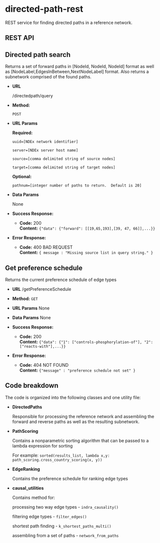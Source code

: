 directed-path-rest
===========

REST service for finding directed paths in a reference network.

## REST API

**Directed path search**
----
  Returns a set of forward paths in [NodeId, NodeId, NodeId] format as well as [NodeLabel,EdgesInBetween,NextNodeLabel] format.  Also returns a subnetwork comprised of the found paths.

* **URL**

  /directedpath/query

* **Method:**

  `POST`
  
*  **URL Params**

   **Required:**
 
   `uuid=[NDEx network identifier]`
   
   `server=[NDEx server host name]`
   
   `source=[comma delimited string of source nodes]`
   
   `target=[comma delimited string of target nodes]`
   
   
   **Optional:**
   
   `pathnum=[integer number of paths to return.  Default is 20]`
 
* **Data Params**

  None

* **Success Response:**

  * **Code:** 200 <br />
    **Content:** `{"data": {"forward": [[19,65,193],[39, 47, 66]],...}}`
 
* **Error Response:**

  * **Code:** 400 BAD REQUEST <br />
    **Content:** `{ message : "Missing source list in query string." }`



**Get preference schedule**
----
  Returns the current preference schedule of edge types

* **URL**
    /getPreferenceSchedule

* **Method:**
    `GET`
  
*  **URL Params**
    None
   
* **Data Params**
    None

* **Success Response:**
  * **Code:** 200 <br />
    **Content:** `{"data": {"1": ["controls-phosphorylation-of"], "2": ["reacts-with"],...}}`
 
* **Error Response:**
  * **Code:** 404 NOT FOUND <br />
    **Content:** `{"message" : "preference schedule not set" }`

**Code breakdown**
----
The code is organized into the following classes and one utility file:

*  **DirectedPaths**

    Responsible for processing the reference network and assembling the forward and reverse paths as well as the resulting subnetwork.

*  **PathScoring**

    Contains a nonparametric sorting algorithm that can be passed to a lambda expression for sorting
    
    For example: `sorted(results_list, lambda x,y: path_scoring.cross_country_scoring(x, y))`


*  **EdgeRanking**
    
    Contains the preference schedule for ranking edge types

    

*  **causal_utilities**
    
    Contains method for:
     
    processing two way edge types - `indra_causality()`
    
    filtering edge types - `filter_edges()`
    
    shortest path finding - `k_shortest_paths_multi()`
    
    assembling from a set of paths - `network_from_paths`
    
    
    